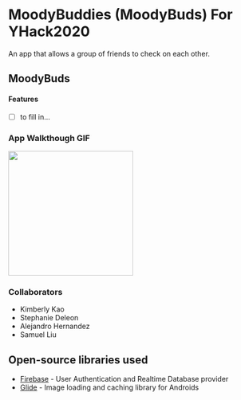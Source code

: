 # MoodyBuddies (MoodyBuds) For YHack2020
An app that allows a group of friends to check on each other.

## MoodyBuds

#### Features
- [ ] to fill in...

### App Walkthough GIF

<img src="" width=250><br>

### Collaborators
- Kimberly Kao
- Stephanie Deleon
- Alejandro Hernandez
- Samuel Liu

## Open-source libraries used
- [Firebase](https://firebase.google.com/) - User Authentication and Realtime Database provider
- [Glide](https://github.com/bumptech/glide) - Image loading and caching library for Androids
